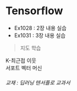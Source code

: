 # Tensorflow
* Ex1028 : 2장 내용 실습
* Ex1031 : 3장 내용 실습  
> 지도 학습  

  K-최근접 이웃  
  서포트 벡터 머신




















###### 교재 : 딥러닝 텐서플로 교과서
